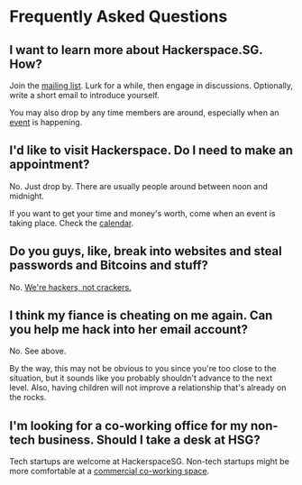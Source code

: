 # Frequently Asked Questions

## I want to learn more about Hackerspace.SG. How?

Join the [mailing list](https://groups.google.com/forum/#!forum/hackerspacesg). Lurk for a while, then engage in discussions. Optionally, write a short email to introduce yourself.

You may also drop by any time members are around, especially when an [event](/calendar) is happening.

## I'd like to visit Hackerspace. Do I need to make an appointment?

No. Just drop by. There are usually people around between noon and midnight.

If you want to get your time and money's worth, come when an event is taking place. Check the [calendar](/calendar).

## Do you guys, like, break into websites and steal passwords and Bitcoins and stuff?

No. [We're hackers, not crackers.](http://www.techrepublic.com/blog/it-security/hacker-vs-cracker/)

## I think my fiance is cheating on me again. Can you help me hack into her email account?

No. See above.

By the way, this may not be obvious to you since you're too close to the situation, but it sounds like you probably shouldn't advance to the next level. Also, having children will not improve a relationship that's already on the rocks.

## I'm looking for a co-working office for my non-tech business. Should I take a desk at HSG?

Tech startups are welcome at HackerspaceSG. Non-tech startups might be more comfortable at a [commercial co-working space](http://e27.co/surviving-in-the-jungle-of-singapores-co-working-space/).